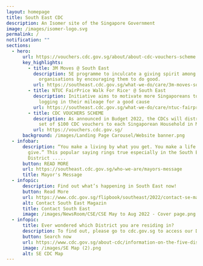 ```yaml
---
layout: homepage
title: South East CDC
description: An Isomer site of the Singapore Government
image: /images/isomer-logo.svg
permalink: /
notification: ""
sections:
  - hero:
      url: https://vouchers.cdc.gov.sg/about/about-cdc-vouchers-scheme
      key_highlights:
        - title: 3M Moves @ South East
          description: 5E programme to inculcate a giving spirit among individuals and
            organisations by encouraging them to do good.
          url: https://southeast.cdc.gov.sg/what-we-do/care/3m-moves-south-east
        - title: NTUC FairPrice Walk For Rice⁺ @ South East
          description: Initiative aims to motivate more Singaporeans to walk or run while
            logging in their mileage for a good cause
          url: https://southeast.cdc.gov.sg/what-we-do/care/ntuc-fairprice-walk-for-rice-south-east
        - title: CDC VOUCHERS SCHEME
          description: As announced in Budget 2022, the CDCs will distribute an additional
            set of $100 CDC vouchers to each Singaporean Household in May 2022.
          url: https://vouchers.cdc.gov.sg/
      background: /images/Landing Page Carousel/Website banner.png
  - infobar:
      description: “You make a living by what you get. You make a life by what you
        give.” This popular saying rings true especially in the South East
        District .....
      button: READ MORE
      url: https://southeast.cdc.gov.sg/who-we-are/mayors-message
      title: Mayor's Message
  - infopic:
      description: Find out what’s happening in South East now!
      button: Read More
      url: https://www.cdc.gov.sg/flipbook/southeast/2022/contact-se-may-aug-2022/index.html#p=1
      alt: Contact South East Magazin
      title: Contact South East
      image: /images/NewsRoom/CSE/CSE May to Aug 2022 - Cover page.png
  - infopic:
      title: Ever wondered which District you are residing in?
      description: To find out, please go to cdc.gov.sg to access our District Locator.
      button: Search now
      url: https://www.cdc.gov.sg/about-cdc/information-on-the-five-districts
      image: /images/SE Map (2).png
      alt: SE CDC Map
---
```

